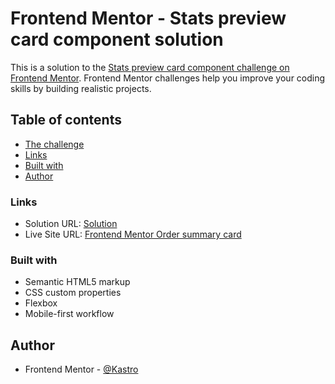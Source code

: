 # Frontend Mentor - Stats preview card component solution

This is a solution to the [Stats preview card component challenge on Frontend Mentor](https://www.frontendmentor.io/challenges/stats-preview-card-component-8JqbgoU62). Frontend Mentor challenges help you improve your coding skills by building realistic projects.

## Table of contents

-   [The challenge](#the-challenge)
-   [Links](#links)
-   [Built with](#built-with)
-   [Author](#author)

### Links

-   Solution URL: [Solution](https://www.frontendmentor.io/solutions/frontend-mentor-order-summary-card-MQPwFu-RN7)
-   Live Site URL: [Frontend Mentor Order summary card](https://k4astro.github.io/Frontend-Mentor-Order-summary-card/)

### Built with

-   Semantic HTML5 markup
-   CSS custom properties
-   Flexbox
-   Mobile-first workflow

## Author

-   Frontend Mentor - [@Kastro](https://www.frontendmentor.io/profile/K4astro)
